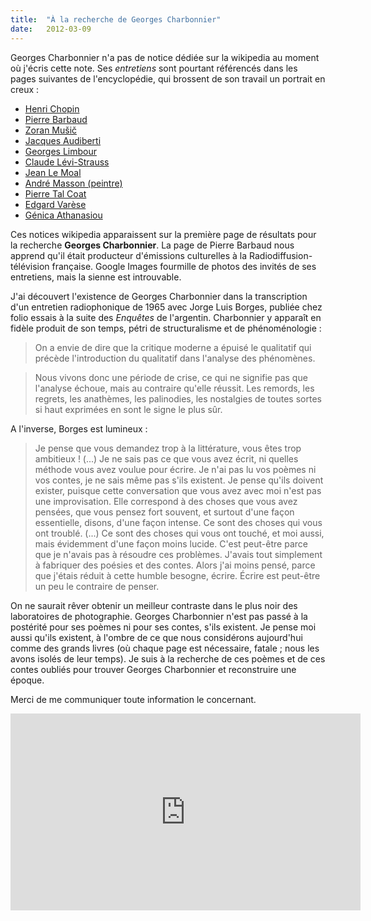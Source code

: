 ```yaml
---
title:  "À la recherche de Georges Charbonnier"
date:   2012-03-09
---
```

Georges Charbonnier n'a pas de notice dédiée sur la wikipedia au
moment où j'écris cette note. Ses *entretiens* sont pourtant
référencés dans les pages suivantes de l'encyclopédie, qui brossent
de son travail un portrait en creux :

- [Henri Chopin](http://fr.wikipedia.org/wiki/Henri_Chopin)
- [Pierre Barbaud](http://fr.wikipedia.org/wiki/Pierre_Barbaud)
- [Zoran Mušič](http://fr.wikipedia.org/wiki/Zoran_Mu%C5%A1i%C4%8D)
- [Jacques Audiberti](http://fr.wikipedia.org/wiki/Jacques_Audiberti)
- [Georges Limbour](http://fr.wikipedia.org/wiki/Georges_Limbour)
- [Claude Lévi-Strauss](http://fr.wikipedia.org/wiki/Claude_L%C3%A9vi-Strauss)
- [Jean Le Moal](http://fr.wikipedia.org/wiki/Jean_Le_Moal)
- [André Masson (peintre)](http://fr.wikipedia.org/wiki/Andr%C3%A9_Masson_%28peintre%29)
- [Pierre Tal Coat]("http://fr.wikipedia.org/wiki/Pierre_Tal_Coat") 
- [Edgard Varèse]("http://fr.wikipedia.org/wiki/Edgard_Var%C3%A8se") 
- [Génica Athanasiou]("http://fr.wikipedia.org/wiki/G%C3%A9nica_Athanasiou") 

Ces notices wikipedia apparaissent sur la première page de résultats
pour la recherche **Georges Charbonnier**. La page de Pierre Barbaud
nous apprend qu'il était producteur d'émissions culturelles à la
Radiodiffusion-télévision française. Google Images fourmille de photos
des invités de ses entretiens, mais la sienne est introuvable.

J'ai découvert l'existence de Georges Charbonnier dans la
transcription d'un entretien radiophonique de 1965 avec Jorge Luis
Borges, publiée chez folio essais à la suite des *Enquêtes* de
l'argentin. Charbonnier y apparaît en fidèle produit de son temps,
pétri de structuralisme et de phénoménologie :

> On a envie de dire que la critique moderne a épuisé le qualitatif
  qui précède l'introduction du qualitatif dans l'analyse des
  phénomènes.
 
> Nous vivons donc une période de crise, ce qui ne signifie pas que
  l'analyse échoue, mais au contraire qu'elle réussit. Les remords,
  les regrets, les anathèmes, les palinodies, les nostalgies de toutes
  sortes si haut exprimées en sont le signe le plus sûr.
 
A l'inverse, Borges est lumineux :

> Je pense que vous demandez trop à la littérature, vous êtes trop
  ambitieux ! (...) Je ne sais pas ce que vous avez écrit, ni
  quelles méthode vous avez voulue pour écrire. Je n'ai pas lu vos
  poèmes ni vos contes, je ne sais même pas s'ils existent. Je pense
  qu'ils doivent exister, puisque cette conversation que vous avez
  avec moi n'est pas une improvisation. Elle correspond à des choses
  que vous avez pensées, que vous pensez fort souvent, et surtout
  d'une façon essentielle, disons, d'une façon intense. Ce sont des
  choses qui vous ont troublé. (...) Ce sont des choses qui vous
  ont touché, et moi aussi, mais évidemment d'une façon moins
  lucide. C'est peut-être parce que je n'avais pas à résoudre ces
  problèmes. J'avais tout simplement à fabriquer des poésies et des
  contes. Alors j'ai moins pensé, parce que j'étais réduit à cette
  humble besogne, écrire. Écrire est peut-être un peu le contraire de
  penser.

 
On ne saurait rêver obtenir un meilleur contraste dans le plus noir
des laboratoires de photographie. Georges Charbonnier n'est pas passé
à la postérité pour ses poèmes ni pour ses contes, s'ils existent. Je
pense moi aussi qu'ils existent, à l'ombre de ce que nous considérons
aujourd'hui comme des grands livres (où chaque page est nécessaire,
fatale ; nous les avons isolés de leur temps). Je suis à la recherche
de ces poèmes et de ces contes oubliés pour trouver Georges
Charbonnier et reconstruire une époque.

Merci de me communiquer toute information le concernant.

<p><iframe frameborder="0" height="315" src="http://www.youtube.com/embed/LsdZhNisiuk" width="560"></iframe></p>